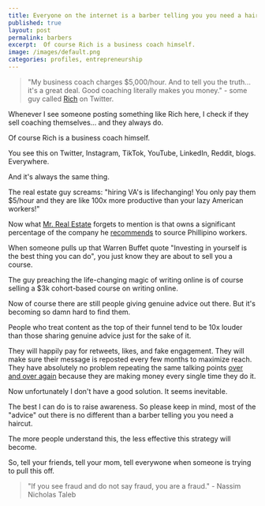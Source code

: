 ```yaml
---
title: Everyone on the internet is a barber telling you you need a haircut
published: true
layout: post
permalink: barbers
excerpt:  Of course Rich is a business coach himself.
image: /images/default.png
categories: profiles, entrepreneurship
---
```


>"My business coach charges $5,000/hour. And to tell you the truth... it's a great deal. Good coaching literally makes you money." - some guy called [Rich](https://twitter.com/richwebz/status/1663954750188945440) on Twitter.

Whenever I see someone posting something like Rich here, I check if they sell coaching themselves... and they always do.

Of course Rich is a business coach himself.

You see this on Twitter, Instagram, TikTok, YouTube, LinkedIn, Reddit, blogs. Everywhere.

And it's always the same thing.

The real estate guy screams: "hiring VA's is lifechanging! You only pay them $5/hour and they are like 100x more productive than your lazy American workers!"

Now what [Mr. Real Estate](https://twitter.com/sweatystartup/status/1509357378042535936) forgets to mention is that owns a significant percentage of the company he [recommends](https://twitter.com/sweatystartup/status/1509358126394396676) to source Phillipino workers.

When someone pulls up that Warren Buffet quote "Investing in yourself is the best thing you can do", you just know they are about to sell you a course.

The guy preaching the life-changing magic of writing online is of course selling a $3k cohort-based course on writing online.

Now of course there are still people giving genuine advice out there. But it's becoming so damn hard to find them.

People who treat content as the top of their funnel tend to be 10x louder than those sharing genuine advice just for the sake of it.

They will happily pay for retweets, likes, and fake engagement. They will make sure their message is reposted every few months to maximize reach. They have absolutely no problem repeating the same talking points [over and over again](https://twitter.com/search?q=5%20philipines%20(from%3Asweatystartup)&src=typed_query&f=top) because they are making money every single time they do it.

Now unfortunately I don't have a good solution. It seems inevitable.

The best I can do is to raise awareness. So please keep in mind, most of the "advice" out there is no different than a barber telling you you need a haircut.

The more people understand this, the less effective this strategy will become.

So, tell your friends, tell your mom, tell everywone when someone is trying to pull this off.

>"If you see fraud and do not say fraud, you are a fraud." - Nassim Nicholas Taleb





